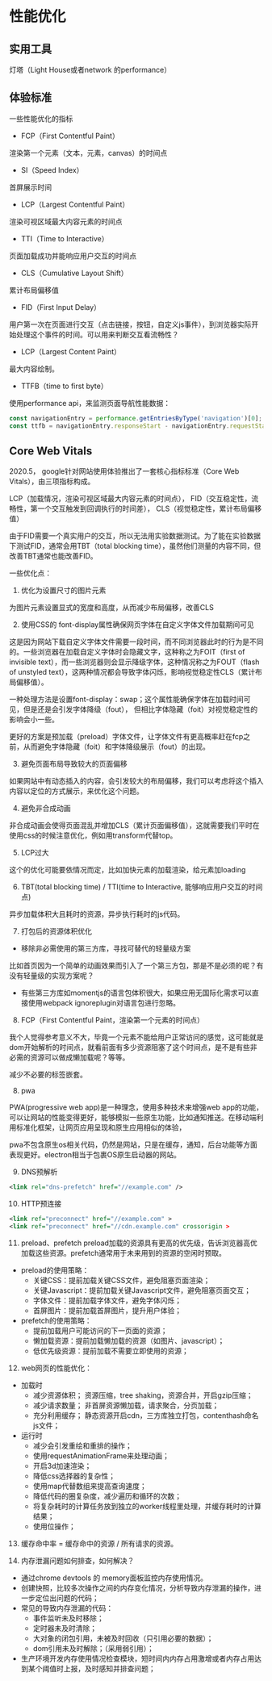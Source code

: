 # 性能优化

## 实用工具

灯塔（Light House或者network 的performance）

## 体验标准

一些性能优化的指标

* FCP（First Contentful Paint）

渲染第一个元素（文本，元素，canvas）的时间点

* SI（Speed Index）

首屏展示时间

* LCP（Largest Contentful Paint）

渲染可视区域最大内容元素的时间点

* TTI（Time to Interactive）

页面加载成功并能响应用户交互的时间点

* CLS（Cumulative Layout Shift）

累计布局偏移值

* FID（First Input Delay）

用户第一次在页面进行交互（点击链接，按钮，自定义js事件），到浏览器实际开始处理这个事件的时间。可以用来判断交互看流畅性？

* LCP（Largest Content Paint）

最大内容绘制。

* TTFB（time to first byte）

使用performance api，来监测页面导航性能数据：
```js
const navigationEntry = performance.getEntriesByType('navigation')[0];
const ttfb = navigationEntry.responseStart - navigationEntry.requestStart;

```

## Core Web Vitals

2020.5， google针对网站使用体验推出了一套核心指标标准（Core Web Vitals），由三项指标构成。

LCP（加载情况，渲染可视区域最大内容元素的时间点）， FID（交互稳定性，流畅性，第一个交互触发到回调执行的时间差）， CLS（视觉稳定性，累计布局偏移值）

由于FID需要一个真实用户的交互，所以无法用实验数据测试。为了能在实验数据下测试FID，通常会用TBT（total blocking time），虽然他们测量的内容不同，但改善TBT通常也能改善FID。

一些优化点：

1. 优化为设置尺寸的图片元素

为图片元素设置显式的宽度和高度，从而减少布局偏移，改善CLS

2. 使用CSS的 font-display属性确保网页字体在自定义字体文件加载期间可见

这是因为网站下载自定义字体文件需要一段时间，而不同浏览器此时的行为是不同的。一些浏览器在加载自定义字体时会隐藏文字，这种称之为FOIT（first of invisible text），而一些浏览器则会显示降级字体，这种情况称之为FOUT（flash of unstyled text），这两种情况都会导致字体闪烁，影响视觉稳定性CLS（累计布局偏移值）。

一种处理方法是设置font-display：swap；这个属性能确保字体在加载时间可见，但是还是会引发字体降级（fout）， 但相比字体隐藏（foit）对视觉稳定性的影响会小一些。

更好的方案是预加载（preload）字体文件，让字体文件有更高概率赶在fcp之前，从而避免字体隐藏（foit）和字体降级展示（fout）的出现。

3. 避免页面布局导致较大的页面偏移

如果网站中有动态插入的内容，会引发较大的布局偏移，我们可以考虑将这个插入内容以定位的方式展示，来优化这个问题。

4. 避免非合成动画

非合成动画会使得页面混乱并增加CLS（累计页面偏移值），这就需要我们平时在使用css的时候注意优化，例如用transform代替top。

5. LCP过大

这个的优化可能要依情况而定，比如加快元素的加载渲染，给元素加loading

6. TBT(total blocking time) / TTI(time to Interactive, 能够响应用户交互的时间点)

异步加载体积大且耗时的资源，异步执行耗时的js代码。

7. 打包后的资源体积优化

* 移除非必需使用的第三方库，寻找可替代的轻量级方案

比如首页因为一个简单的动画效果而引入了一个第三方包，那是不是必须的呢？有没有轻量级的实现方案呢？

* 有些第三方库如momentjs的语言包体积很大，如果应用无国际化需求可以直接使用webpack ignoreplugin对语言包进行忽略。

8. FCP（First Contentful Paint，渲染第一个元素的时间点）

我个人觉得参考意义不大，毕竟一个元素不能给用户正常访问的感觉，这可能就是dom开始解析的时间点，就看前面有多少资源阻塞了这个时间点，是不是有些非必需的资源可以做成懒加载呢？等等。


减少不必要的标签嵌套。

8. pwa

PWA(progressive web app)是一种理念，使用多种技术来增强web app的功能，可以让网站的性能变得更好，能够模拟一些原生功能，比如通知推送。在移动端利用标准化框架，让网页应用呈现和原生应用相似的体验，

pwa不包含原生os相关代码，仍然是网站，只是在缓存，通知，后台功能等方面表现更好。electron相当于包裹OS原生启动器的网站。

9. DNS预解析

```xml
<link rel="dns-prefetch" href="//example.com" />
```

10. HTTP预连接

```xml
<link ref="preconnect" href="//example.com" >
<link ref="preconnect" href="//cdn.example.com" crossorigin >
```

11. preload、prefetch
preload加载的资源具有更高的优先级，告诉浏览器高优加载这些资源。prefetch通常用于未来用到的资源的空闲时预取。
  - preload的使用策略：
    - 关键CSS：提前加载关键CSS文件，避免阻塞页面渲染；
    - 关键Javascript：提前加载关键Javascript文件，避免阻塞页面交互；
    - 字体文件：提前加载字体文件，避免字体闪烁；
    - 首屏图片：提前加载首屏图片，提升用户体验；
  - prefetch的使用策略：
    - 提前加载用户可能访问的下一页面的资源；
    - 懒加载资源：提前加载懒加载的资源（如图片、javascript）；
    - 低优先级资源：提前加载不需要立即使用的资源；

12. web网页的性能优化：
- 加载时
  - 减少资源体积；
  资源压缩，tree shaking，资源合并，开启gzip压缩；
  - 减少请求数量；
  非首屏资源懒加载，请求聚合，分页加载；
  - 充分利用缓存；
  静态资源开启cdn，三方库独立打包，contenthash命名js文件；
- 运行时
  - 减少会引发重绘和重排的操作；
  - 使用requestAnimationFrame来处理动画；
  - 开启3d加速渲染；
  - 降低css选择器的复杂性；
  - 使用map代替数组来提高查询速度；
  - 降低代码的圈复杂度，减少遍历和循环的次数；
  - 将复杂耗时的计算任务放到独立的worker线程里处理，并缓存耗时的计算结果；
  - 使用位操作；
  
13. 缓存命中率 = 缓存命中的资源 / 所有请求的资源。

14. 内存泄漏问题如何排查，如何解决？

  - 通过chrome devtools 的 memory面板监控内存使用情况。
  - 创建快照，比较多次操作之间的内存变化情况，分析导致内存泄漏的操作，进一步定位出问题的代码；
  - 常见的导致内存泄漏的代码：
    - 事件监听未及时移除；
    - 定时器未及时清除；
    - 大对象的闭包引用，未被及时回收（只引用必要的数据）；
    - dom引用未及时解除；（采用弱引用）；
  - 生产环境开发内存使用情况检查模块，短时间内内存占用激增或者内存占用达到某个阈值时上报，及时感知并排查问题；

